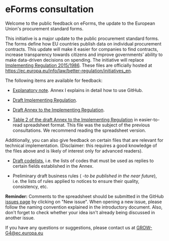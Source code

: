 # eForms consultation
Welcome to the public feedback on eForms, the update to the European Union's procurement standard forms.

This initiative is a major update to the public procurement standard forms. The forms define how EU countries publish data on individual procurement contracts. This update will make it easier for companies to find contracts, increase transparency towards citizens and improve governments’ ability to make data-driven decisions on spending. The initiative will replace [Implementing Regulation 2015/1986](https://eur-lex.europa.eu/legal-content/EN/TXT/?uri=CELEX:32015R1986). These files are officially hosted at https://ec.europa.eu/info/law/better-regulation/initiatives_en.  

The following items are available for feedback:

- [Explanatory note](https://github.com/eForms/eForms/blob/master/1_eForms_feedback_explanatory_note.docx). Annex I explains in detail how to use GitHub. 

- [Draft Implementing Regulation](https://github.com/eForms/eForms/blob/master/2_eForms_feedback_Regulation_draft.docx).

- [Draft Annex to the Implementing Regulation](https://github.com/eForms/eForms/blob/master/3_eForms_feedback_Annex_draft.docx). 

- [Table 2 of the draft Annex to the Implementing Regulation](https://github.com/eForms/eForms/blob/master/4_eForms_feedback_Annex_Table_2_spreadsheet_draft.xlsx) in easier-to-read spreadsheet format. This file was the subject of the previous consultations. We recommend reading the spreadsheet version.  

Additionally, you can also give feedback on certain files that are relevant for technical implementation. 
(Disclaimer: this requires a good knowledge of the files above and is likely of interest only for advanced readers). 

- [Draft codelists](https://github.com/eForms/eForms/blob/master/5_eForms_feedback_codelists_draft.xlsx), i.e. the lists of codes that must be used as replies to certain fields established in the Annex.

- Preliminary draft business rules ( *-to be published in the near future*), i.e. the lists of rules applied to notices to ensure their quality, consistency, etc.

**Reminder:** Comments to the spreadsheet should be submitted in the GitHub [issues page](https://github.com/eForms/eForms/issues) by clicking on "New issue". When opening a new issue, please follow the naming convention explained in the introductory document. Also, don't forget to check whether your idea isn't already being discussed in another issue. 

If you have any questions or suggestions, please contact us at GROW-G4@ec.europa.eu

